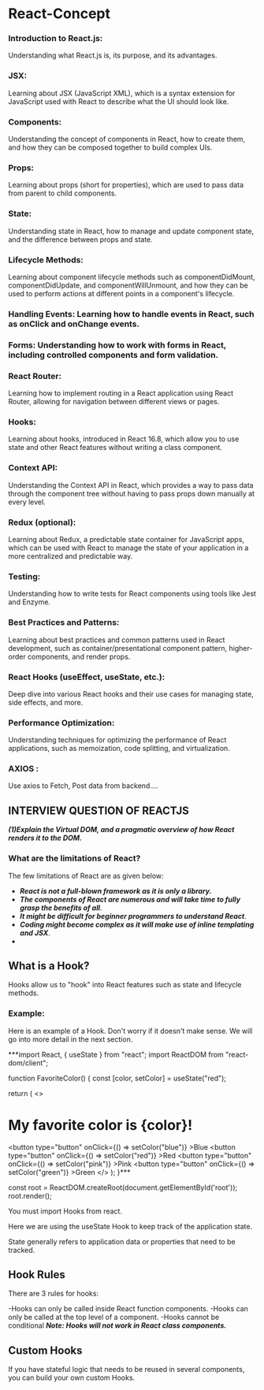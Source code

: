 # React-Concept

### Introduction to React.js:
Understanding what React.js is, its purpose, and its advantages.

### JSX:
Learning about JSX (JavaScript XML), which is a syntax extension for JavaScript used with React to describe what the UI should look like.

### Components:
Understanding the concept of components in React, how to create them, and how they can be composed together to build complex UIs.

### Props:
Learning about props (short for properties), which are used to pass data from parent to child components.

### State:
Understanding state in React, how to manage and update component state, and the difference between props and state.

### Lifecycle Methods:
Learning about component lifecycle methods such as componentDidMount, componentDidUpdate, and componentWillUnmount, and how they can be used to perform actions at different points in a component's lifecycle.

### Handling Events: Learning how to handle events in React, such as onClick and onChange events.

### Forms: Understanding how to work with forms in React, including controlled components and form validation.

### React Router:
Learning how to implement routing in a React application using React Router, allowing for navigation between different views or pages.

### Hooks:
Learning about hooks, introduced in React 16.8, which allow you to use state and other React features without writing a class component.

### Context API:
Understanding the Context API in React, which provides a way to pass data through the component tree without having to pass props down manually at every level.

### Redux (optional):
Learning about Redux, a predictable state container for JavaScript apps, which can be used with React to manage the state of your application in a more centralized and predictable way.

### Testing:
Understanding how to write tests for React components using tools like Jest and Enzyme.

### Best Practices and Patterns:
Learning about best practices and common patterns used in React development, such as container/presentational component pattern, higher-order components, and render props.

### React Hooks (useEffect, useState, etc.):
Deep dive into various React hooks and their use cases for managing state, side effects, and more.

### Performance Optimization:
Understanding techniques for optimizing the performance of React applications, such as memoization, code splitting, and virtualization.
### AXIOS :
Use axios to Fetch, Post data from backend....

## INTERVIEW QUESTION OF REACTJS
***(1)Explain the Virtual DOM, and a pragmatic overview of how React renders it to the DOM.***

### What are the limitations of React?
The few limitations of React are as given below:

- ***React is not a full-blown framework as it is only a library.***
- ***The components of React are numerous and will take time to fully grasp the benefits of all***.
- ***It might be difficult for beginner programmers to understand React***.
- ***Coding might become complex as it will make use of inline templating and JSX***.
- 

## What is a Hook?
Hooks allow us to "hook" into React features such as state and lifecycle methods.

### Example:
Here is an example of a Hook. Don't worry if it doesn't make sense. We will go into more detail in the next section.

***import React, { useState } from "react";
import ReactDOM from "react-dom/client";

function FavoriteColor() {
  const [color, setColor] = useState("red");

  return (
    <>
      <h1>My favorite color is {color}!</h1>
      <button
        type="button"
        onClick={() => setColor("blue")}
      >Blue</button>
      <button
        type="button"
        onClick={() => setColor("red")}
      >Red</button>
      <button
        type="button"
        onClick={() => setColor("pink")}
      >Pink</button>
      <button
        type="button"
        onClick={() => setColor("green")}
      >Green</button>
    </>
  );
}***

const root = ReactDOM.createRoot(document.getElementById('root'));
root.render(<FavoriteColor />);

You must import Hooks from react.

Here we are using the useState Hook to keep track of the application state.

State generally refers to application data or properties that need to be tracked.

## Hook Rules
There are 3 rules for hooks:

-Hooks can only be called inside React function components.
-Hooks can only be called at the top level of a component.
-Hooks cannot be conditional
***Note: Hooks will not work in React class components.***

## Custom Hooks
If you have stateful logic that needs to be reused in several components, you can build your own custom Hooks.




